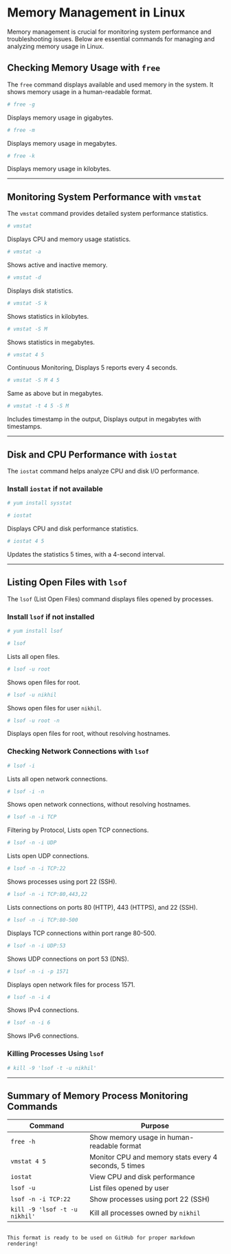 # Memory Management in Linux

Memory management is crucial for monitoring system performance and troubleshooting issues. Below are essential commands for managing and analyzing memory usage in Linux.

## Checking Memory Usage with `free`

The `free` command displays available and used memory in the system. It shows memory usage in a human-readable format.

```bash
# free -g
```
Displays memory usage in gigabytes.

```bash
# free -m
```
Displays memory usage in megabytes.

```bash
# free -k
```
Displays memory usage in kilobytes.

---

## Monitoring System Performance with `vmstat`

The `vmstat` command provides detailed system performance statistics.

```bash
# vmstat
```
Displays CPU and memory usage statistics.

```bash
# vmstat -a
```
Shows active and inactive memory.

```bash
# vmstat -d
```
Displays disk statistics.

```bash
# vmstat -S k
```
Shows statistics in kilobytes.

```bash
# vmstat -S M
```
Shows statistics in megabytes.

```bash
# vmstat 4 5
```
Continuous Monitoring, Displays 5 reports every 4 seconds.

```bash
# vmstat -S M 4 5
```
Same as above but in megabytes.

```bash
# vmstat -t 4 5 -S M
```
Includes timestamp in the output, Displays output in megabytes with timestamps.

---

## Disk and CPU Performance with `iostat`

The `iostat` command helps analyze CPU and disk I/O performance.

### Install `iostat` if not available

```bash
# yum install sysstat
```

```bash
# iostat
```
Displays CPU and disk performance statistics.

```bash
# iostat 4 5
```
Updates the statistics 5 times, with a 4-second interval.

---

## Listing Open Files with `lsof`

The `lsof` (List Open Files) command displays files opened by processes.

### Install `lsof` if not installed

```bash
# yum install lsof
```

```bash
# lsof
```
Lists all open files.

```bash
# lsof -u root
```
Shows open files for root.

```bash
# lsof -u nikhil
```
Shows open files for user `nikhil`.

```bash
# lsof -u root -n
```
Displays open files for root, without resolving hostnames.

### Checking Network Connections with `lsof`

```bash
# lsof -i
```
Lists all open network connections.

```bash
# lsof -i -n
```
Shows open network connections, without resolving hostnames.

```bash
# lsof -n -i TCP
```
Filtering by Protocol, Lists open TCP connections.

```bash
# lsof -n -i UDP
```
Lists open UDP connections.

```bash
# lsof -n -i TCP:22
```
Shows processes using port 22 (SSH).

```bash
# lsof -n -i TCP:80,443,22
```
Lists connections on ports 80 (HTTP), 443 (HTTPS), and 22 (SSH).

```bash
# lsof -n -i TCP:80-500
```
Displays TCP connections within port range 80-500.

```bash
# lsof -n -i UDP:53
```
Shows UDP connections on port 53 (DNS).

```bash
# lsof -n -i -p 1571
```
Displays open network files for process 1571.

```bash
# lsof -n -i 4
```
Shows IPv4 connections.

```bash
# lsof -n -i 6
```
Shows IPv6 connections.

### Killing Processes Using `lsof`

```bash
# kill -9 'lsof -t -u nikhil'
```

---

## Summary of Memory Process Monitoring Commands

| Command | Purpose |
| ------- | ------- |
| `free -h` | Show memory usage in human-readable format |
| `vmstat 4 5` | Monitor CPU and memory stats every 4 seconds, 5 times |
| `iostat` | View CPU and disk performance |
| `lsof -u` | List files opened by user |
| `lsof -n -i TCP:22` | Show processes using port 22 (SSH) |
| `kill -9 'lsof -t -u nikhil'` | Kill all processes owned by `nikhil` |
```

This format is ready to be used on GitHub for proper markdown rendering!
